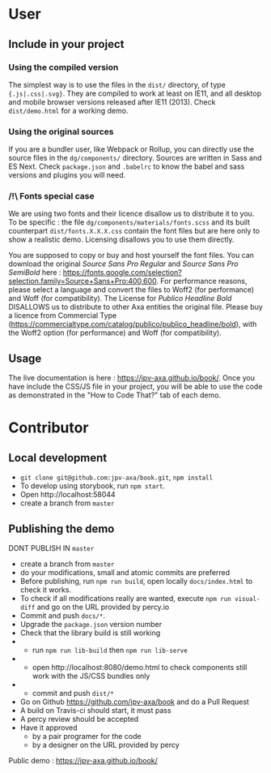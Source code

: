 # User

## Include in your project

### Using the compiled version

The simplest way is to use the files in the `dist/` directory, of type `{.js|.css|.svg}`. They are compiled to work at least on IE11, and all desktop and mobile browser versions released after IE11 (2013). Check `dist/demo.html` for a working demo.

### Using the original sources

If you are a bundler user, like Webpack or Rollup, you can directly use the source files in the `dg/components/` directory. Sources are written in Sass and ES Next. Check `package.json` and `.babelrc` to know the babel and sass versions and plugins you will need.

### /!\ Fonts special case

We are using two fonts and their licence disallow us to distribute it to you. To be specific : the file `dg/components/materials/fonts.scss` and its built counterpart `dist/fonts.X.X.X.css` contain the font files but are here only to show a realistic demo. Licensing disallows you to use them directly.

You are supposed to copy or buy and host yourself the font files.
You can download the original _Source Sans Pro Regular_ and _Source Sans Pro SemiBold_ here : https://fonts.google.com/selection?selection.family=Source+Sans+Pro:400,600. For performance reasons, please select a language and convert the files to Woff2 (for performance) and Woff (for compatibility).
The License for _Publico Headline Bold_ DISALLOWS us to distribute to other Axa entities the original file. Please buy a licence from Commercial Type (https://commercialtype.com/catalog/publico/publico_headline/bold), with the Woff2 option (for performance) and Woff (for compatibility).

## Usage

The live documentation is here : https://jpv-axa.github.io/book/. Once you have include the CSS/JS file in your project, you will be able to use the code as demonstrated in the "How to Code That?" tab of each demo.

# Contributor

## Local development

- `git clone git@github.com:jpv-axa/book.git`, `npm install`
- To develop using storybook, run `npm start`.
- Open http://localhost:58044
- create a branch from `master`

## Publishing the demo

DONT PUBLISH IN `master`

- create a branch from `master`
- do your modifications, small and atomic commits are preferred
- Before publishing, run `npm run build`, open locally `docs/index.html` to check it works.
- To check if all modifications really are wanted, execute `npm run visual-diff` and go on the URL provided by percy.io
- Commit and push `docs/*`.
- Upgrade the `package.json` version number
- Check that the library build is still working
- - run `npm run lib-build` then `npm run lib-serve`
- - open http://localhost:8080/demo.html to check components still work with the JS/CSS bundles only
- - commit and push `dist/*`
- Go on Github https://github.com/jpv-axa/book and do a Pull Request
- A build on Travis-ci should start, it must pass
- A percy review should be accepted
- Have it approved
  - by a pair programer for the code
  - by a designer on the URL provided by percy

Public demo : https://jpv-axa.github.io/book/
